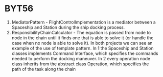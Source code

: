 # BYT56

1. MediatorPattern - FlightControlImplementation is a mediator between a Spaceship and Station during the ship docking process.
2. ResponsibilityChainCalculator - The equation is passed from node to node in the chain until it finds one that is able to solve it (or handle the case when no node is able to solve it).
In both projects we can see an example of the use of template pattern. In 1 the Spaceship and Station classes implements Command Interface, which specifies the commands needed to perform the docking maneuver. In 2 every operation node class inherits from the abstract class Operation, which specifies the path of the task along the chain
